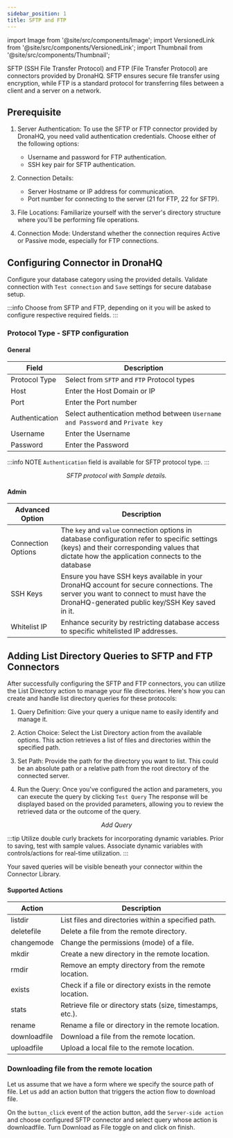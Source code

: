 ```yaml
---
sidebar_position: 1
title: SFTP and FTP
---
```


import Image from '@site/src/components/Image'; import VersionedLink from '@site/src/components/VersionedLink'; import
Thumbnail from '@site/src/components/Thumbnail';

SFTP (SSH File Transfer Protocol) and FTP (File Transfer Protocol) are connectors provided by DronaHQ. SFTP ensures
secure file transfer using encryption, while FTP is a standard protocol for transferring files between a client and a
server on a network.

## Prerequisite

1. Server Authentication: To use the SFTP or FTP connector provided by DronaHQ, you need valid authentication
   credentials. Choose either of the following options:

   - Username and password for FTP authentication.
   - SSH key pair for SFTP authentication.

2. Connection Details:

   - Server Hostname or IP address for communication.
   - Port number for connecting to the server (21 for FTP, 22 for SFTP).

3. File Locations: Familiarize yourself with the server's directory structure where you'll be performing file
   operations.

4. Connection Mode: Understand whether the connection requires Active or Passive mode, especially for FTP connections.

## Configuring Connector in DronaHQ

Configure your database category using the provided details. Validate connection with `Test connection` and `Save`
settings for secure database setup.

:::info 
Choose from SFTP and FTP, depending on it you will be asked to configure respective required fields. 
:::

### Protocol Type - SFTP configuration

#### General

| Field          | Description                                                                    |
| -------------- | ------------------------------------------------------------------------------ |
| Protocol Type  | Select from `SFTP` and `FTP` Protocol types                                    |
| Host           | Enter the Host Domain or IP                                                    |
| Port           | Enter the Port number                                                          |
| Authentication | Select authentication method between `Username and Password` and `Private key` |
| Username       | Enter the Username                                                             |
| Password       | Enter the Password                                                             |

:::info NOTE 
`Authentication` field is available for SFTP protocol type. 
:::

<figure>
  <Thumbnail src="/img/reference/connectors/sftpftp/details.png" alt="SFTP protocol with Sample details." />
  <figcaption align = "center"><i>SFTP protocol with Sample details.</i></figcaption>
</figure>

#### Admin

| Advanced Option                                                                                    | Description                                                                                                                                                                                   |
| -------------------------------------------------------------------------------------------------- | --------------------------------------------------------------------------------------------------------------------------------------------------------------------------------------------- |
| Connection Options                                                                                 | The `key` and `value` connection options in database configuration refer to specific settings (keys) and their corresponding values that dictate how the application connects to the database |
| SSH Keys                                                                                           | Ensure you have SSH keys available in your DronaHQ account for secure connections. The server you want to connect to must have the DronaHQ-generated public key/SSH Key saved in it.          |
| <VersionedLink to = "/datasource-concepts/whitelisting-dronahq-ip/"> Whitelist IP </VersionedLink> | Enhance security by restricting database access to specific whitelisted IP addresses.                                                                                                         |

## Adding List Directory Queries to SFTP and FTP Connectors

After successfully configuring the SFTP and FTP connectors, you can utilize the List Directory action to manage your
file directories. Here's how you can create and handle list directory queries for these protocols:

1. Query Definition: Give your query a unique name to easily identify and manage it.

2. Action Choice: Select the List Directory action from the available options. This action retrieves a list of files and
   directories within the specified path.

3. Set Path: Provide the path for the directory you want to list. This could be an absolute path or a relative path from
   the root directory of the connected server.

4. Run the Query: Once you've configured the action and parameters, you can execute the query by clicking `Test Query`
   The response will be displayed based on the provided parameters, allowing you to review the retrieved data or the
   outcome of the query.

<figure>
  <Thumbnail src="/img/reference/connectors/awsDocDB/add-query.png" alt="Add Query" />
  <figcaption align = "center"><i>Add Query</i></figcaption>
</figure>

:::tip 
Utilize double curly brackets for incorporating dynamic variables. Prior to saving, test with sample values.
Associate dynamic variables with controls/actions for real-time utilization. 
:::

Your saved queries will be visible beneath your connector within the Connector Library.

#### Supported Actions

| Action       | Description                                                 |
| ------------ | ----------------------------------------------------------- |
| listdir      | List files and directories within a specified path.         |
| deletefile   | Delete a file from the remote directory.                    |
| changemode   | Change the permissions (mode) of a file.                    |
| mkdir        | Create a new directory in the remote location.              |
| rmdir        | Remove an empty directory from the remote location.         |
| exists       | Check if a file or directory exists in the remote location. |
| stats        | Retrieve file or directory stats (size, timestamps, etc.).  |
| rename       | Rename a file or directory in the remote location.          |
| downloadfile | Download a file from the remote location.                   |
| uploadfile   | Upload a local file to the remote location.                 |

### Downloading file from the remote location

Let us assume that we have a form where we specify the source path of file. Let us add an action button that triggers the action flow to download file.

On the `button_click` event of the action button, add the `Server-side action` and choose configured SFTP connector and select query whose action is downloadfile. Turn Download as File toggle on and click on finish.

<figure>
  <Thumbnail src="/img/reference/connectors/sftpftp/downloadasFileSFTP.png" alt="Download as a File toggle in SFTP" />
</figure>
